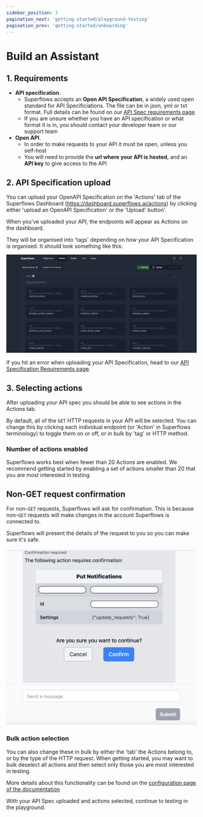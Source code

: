 ```yaml
---
sidebar_position: 3
pagination_next: 'getting-started/playground-testing'
pagination_prev: 'getting-started/onboarding'
---
```


# Build an Assistant

## 1. Requirements

- **API specification**. 
    - Superflows accepts an **Open API Specification**, a widely used open standard for API Specificiations. The file can be in json, yml or txt format. Full details can be found on our [API Spec requirements page](../connecting-your-api/api-spec-requirements)
    - If you are unsure whether you have an API specification or what format it is in, you should contact your developer team or our support team
- **Open API**. 
    - In order to make requests to your API it must be open, unless you self-host
    - You will need to provide the **url where your API is hosted**, and an **API key** to give access to the API


## 2. API Specification upload

You can upload your OpenAPI Specification on the 'Actions' tab of the Superflows Dashboard (https://dashboard.superflows.ai/actions) by clicking either 'upload an OpenAPI Specification' or the 'Upload' button'.

When you've uploaded your API, the endpoints will appear as Actions on the dashboard. 

They will be organised into 'tags' depending on how your API Specification is organised. It should look something like this: 

![API-upload](../../static/img/docs/getting-started/build-assistant/1-actions-tabs.png)

If you hit an error when uploading your API Specification, head to our [API Specification Requirements page](/docs/connecting-your-api/api-spec-requirements).


## 3. Selecting actions

After uploading your API spec you should be able to see actions in the Actions tab. 

By default, all of the `GET` HTTP requests in your API will be selected. You can change this by clicking each individual endpoint (or 'Action' in Superflows terminology) to toggle them on or off, or in bulk by 'tag' or HTTP method.

### Number of actions enabled

Superflows works best when fewer than 20 Actions are enabled. We recommend getting started by enabling a set of actions smaller than 20 that you are most interested in testing.

## Non-GET request confirmation

For non-`GET` requests, Superflows will ask for confirmation. This is because non-`GET` requests will make changes in the account Superflows is connected to. 

Superflows will present the details of the request to you so you can make sure it's safe.

![Confirmation check](../../static/img/docs/playground/confirmation/confirmation-check.png)

### Bulk action selection

You can also change these in bulk by either the 'tab' the Actions belong to, or by the type of the HTTP request. When getting started, you may want to bulk deselect all actions and then select only those you are most interested in testing. 

More details about this functionality can be found on the [configuration page of the documentation](../category/configuration/)

With your API Spec uploaded and actions selected, continue to testing in the playground.
